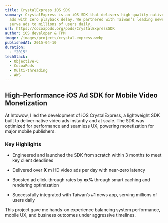 ```yaml
---
title: CrystalExpress iOS SDK
summary: CrystalExpress is an iOS SDK that delivers high-quality native video
  ads with zero playback delay. We partnered with Taiwan’s leading news app to
  serve ads to millions of users daily.
url: https://cocoapods.org/pods/CrystalExpressSDK
author: iOS developer & TPM
image: /images/projects/crystal-express.webp
publishedAt: 2015-04-10
duration:
  - "2015"
techStack:
  - Objective-C
  - CocoaPods
  - Multi-threading
  - AWS
---
```

## **High-Performance iOS Ad SDK for Mobile Video Monetization**

At Intowow, I led the development of iOS CrystalExpress, a lightweight SDK built to deliver native video ads instantly and at scale. The SDK was optimized for performance and seamless UX, powering monetization for major mobile publishers.

### **Key Highlights**

*   Engineered and launched the SDK from scratch within 3 months to meet key client deadlines
    
*   Delivered over **X** m HD video ads per day with near-zero latency
    
*   Boosted ad click-through rates by **xx%** through smart caching and rendering optimization
    
*   Successfully integrated with Taiwan’s #1 news app, serving millions of users daily
    

This project gave me hands-on experience balancing system performance, mobile UX, and business outcomes under aggressive timelines.